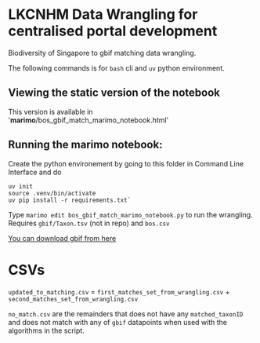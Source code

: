 # LKCNHM Data Wrangling for centralised portal development

Biodiversity of Singapore to gbif matching data wrangling.

The following commands is for `bash` cli and `uv` python environment.   
  
## Viewing the static version of the notebook
This version is available in '__marimo__/bos_gbif_match_marimo_notebook.html'

## Running the marimo notebook:  
Create the python environement by going to this folder in Command Line Interface and do 

```
uv init
source .venv/bin/activate  
uv pip install -r requirements.txt`
```
  
Type `marimo edit bos_gbif_match_marimo_notebook.py` to run the wrangling. Requires `gbif/Taxon.tsv` (not in repo) and `bos.csv`  
  
[You can download gbif from here](https://www.gbif.org/dataset/d7dddbf4-2cf0-4f39-9b2a-bb099caae36)

# CSVs
`updated_to_matching.csv` = `first_matches_set_from_wrangling.csv` + `second_matches_set_from_wrangling.csv`	   
  
`no_match.csv` are the remainders that does not have any `matched_taxonID` and does not match with any of `gbif` datapoints when used with the algorithms in the script. 
